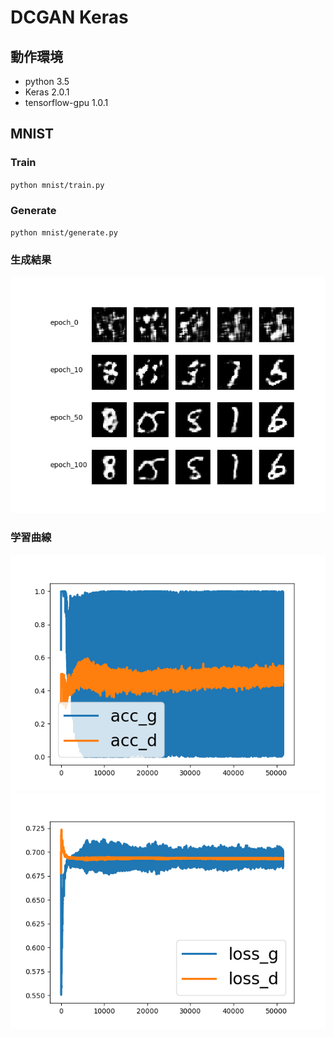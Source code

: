 # DCGAN  Keras

## 動作環境
* python 3.5
* Keras 2.0.1
* tensorflow-gpu 1.0.1

## MNIST
### Train
`python mnist/train.py`

### Generate
`python mnist/generate.py`

### 生成結果
<img src="./images/result.png">

### 学習曲線
<img src="./images/acc.png">
<img src="./images/loss.png">
